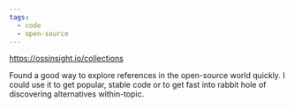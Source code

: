 ```yaml
---
tags:
  - code
  - open-source
---
```

https://ossinsight.io/collections

Found a good way to explore references in the open-source world quickly. I could use it to get popular, stable code or to get fast into rabbit hole of discovering alternatives within-topic.